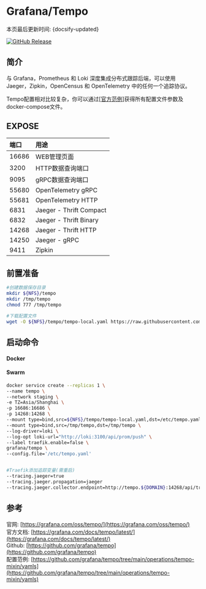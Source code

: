 # Grafana/Tempo

本页最后更新时间: {docsify-updated}

[![GitHub Release](https://img.shields.io/github/release/grafana/tempo.svg)](https://github.com/grafana/tempo/releases/latest)

## 简介

与 Grafana，Prometheus 和 Loki 深度集成分布式跟踪后端，可以使用 Jaeger，Zipkin，OpenCensus 和 OpenTelemetry 中的任何一个追踪协议。

Tempo配置相对比较复杂，你可以通过\[[官方范例](https://github.com/grafana/tempo/tree/main/example/docker-compose)\]获得所有配置文件参数及docker-compose文件。

## EXPOSE

| 端口 | 用途 |
| :--- | :--- |
| 16686 | WEB管理页面 |
| 3200 | HTTP数据查询端口 |
| 9095 | gRPC数据查询端口 |
| 55680 | OpenTelemetry gRPC |
| 55681 | OpenTelemetry HTTP |
| 6831 | Jaeger - Thrift Compact |
| 6832 | Jaeger - Thrift Binary |
| 14268 | Jaeger - Thrift HTTP |
| 14250 | Jaeger - gRPC |
| 9411 | Zipkin |

## 前置准备

```bash
#创建数据保存目录
mkdir ${NFS}/tempo
mkdir /tmp/tempo
chmod 777 /tmp/tempo

#下载配置文件
wget -O ${NFS}/tempo/tempo-local.yaml https://raw.githubusercontent.com/grafana/tempo/main/example/docker-compose/local/tempo-local.yaml
```

## 启动命令

<!-- tabs:start -->
#### **Docker**



#### **Swarm**
```bash
docker service create --replicas 1 \
--name tempo \
--network staging \
-e TZ=Asia/Shanghai \
-p 16686:16686 \
-p 14268:14268 \
--mount type=bind,src=${NFS}/tempo/tempo-local.yaml,dst=/etc/tempo.yaml \
--mount type=bind,src=/tmp/tempo,dst=/tmp/tempo \
--log-driver=loki \
--log-opt loki-url="http://loki:3100/api/prom/push" \
--label traefik.enable=false \
grafana/tempo \
--config.file='/etc/tempo.yaml'


#Traefik添加追踪变量(需重启)
--tracing.jaeger=true
--tracing.jaeger.propagation=jaeger
--tracing.jaeger.collector.endpoint=http://tempo.${DOMAIN}:14268/api/traces?format=jaeger.thrift

```

<!-- tabs:end -->

## 参考

官网: [https://grafana.com/oss/tempo/](https://grafana.com/oss/tempo/)  
官方文档: [https://grafana.com/docs/tempo/latest/](https://grafana.com/docs/tempo/latest/)  
Github: [https://github.com/grafana/tempo](https://github.com/grafana/tempo)  
配置范例: [https://github.com/grafana/tempo/tree/main/operations/tempo-mixin/yamls](https://github.com/grafana/tempo/tree/main/operations/tempo-mixin/yamls)


